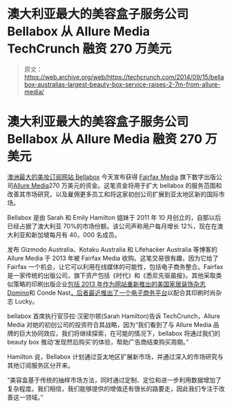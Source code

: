 # 澳大利亚最大的美容盒子服务公司 Bellabox 从 Allure Media TechCrunch 融资 270 万美元

> 原文：<https://web.archive.org/web/https://techcrunch.com/2014/09/15/bellabox-australias-largest-beauty-box-service-raises-2-7m-from-allure-media/>

# 澳大利亚最大的美容盒子服务公司 Bellabox 从 Allure Media 融资 270 万美元

[澳洲最大的美妆订阅网站 Bellabox](https://web.archive.org/web/20221006143140/http://bellabox.com.au/) 今天宣布获得 [Fairfax Media](https://web.archive.org/web/20221006143140/http://www.fairfaxmedia.com.au/) 旗下数字出版公司[Allure Media](https://web.archive.org/web/20221006143140/http://www.alluremedia.com.au/)270 万美元的资金。这笔资金将用于扩大 bellabox 的服务范围和改善其市场研究，以及雇佣更多员工和将这家初创公司扩展到亚太地区新的国际市场。

Bellabox 是由 Sarah 和 Emily Hamilton 姐妹于 2011 年 10 月创立的，自那以后已经占据了澳大利亚 70%的市场份额。该公司声称用户每月增长 12%，现在在澳大利亚和新加坡每月有 40，000 名成员。

发布 Gizmodo Australia、Kotaku Australia 和 Lifehacker Australia 等博客的 Allure Media 于 2013 年被 Fairfax Media 收购。这笔交易很有趣，因为它给了 Fairfax 一个机会，让它可以利用在线媒体的可能性，包括电子商务整合。Fairfax 是一家传统的出版公司，旗下资产包括《时代》和《悉尼先驱晨报》。其他采取类似策略的印刷出版企业[包括 2013 年作为网站重新推出的美国家居装饰杂志 Domino](https://web.archive.org/web/20221006143140/http://www.adweek.com/news/press/domino-relaunches-e-commerce-focus-152868)和 Conde Nast[，后者最近推出了一个电子商务平台](https://web.archive.org/web/20221006143140/http://www.condenast.com/press/press-releases/2014/08/11/conde-nast-forms-lucky-group-joint-venture-combines-lucky-magazine-e)以配合其印刷时尚杂志 Lucky。

bellabox 首席执行官莎拉·汉密尔顿(Sarah Hamilton)告诉 TechCrunch，Allure Media 对她的初创公司的投资符合其战略，因为“我们看到了与 Allure Media 品牌的巨大协同效应，我们将继续探索，在可能的情况下，bellabox 将通过我们的 beauty box 推动‘发现然后购买’的体验，帮助广告商结束购买周期。”

Hamilton 说，Bellabox 计划通过亚太地区扩展新市场，并通过深入的市场研究与其他订阅服务区分开来。

“美容盒基于传统的抽样市场方法，同时通过定制、定位和进一步利用数据增加了复杂程度。我们相信，我们能够提供的增值还有很长的路要走，因此我们专注于改善这一领域。”